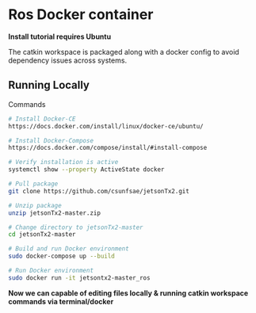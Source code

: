 # Ros Docker container

**Install tutorial requires Ubuntu**

The catkin workspace is packaged along with a docker config to avoid dependency issues across systems.

## Running Locally
Commands
```bash
# Install Docker-CE 
https://docs.docker.com/install/linux/docker-ce/ubuntu/

# Install Docker-Compose 
https://docs.docker.com/compose/install/#install-compose

# Verify installation is active 
systemctl show --property ActiveState docker

# Pull package 
git clone https://github.com/csunfsae/jetsonTx2.git

# Unzip package 
unzip jetsonTx2-master.zip  

# Change directory to jetsonTx2-master
cd jetsonTx2-master

# Build and run Docker environment
sudo docker-compose up --build

# Run Docker environment 
sudo docker run -it jetsontx2-master_ros

```
**Now we can capable of editing files locally & running catkin workspace commands via terminal/docker**
